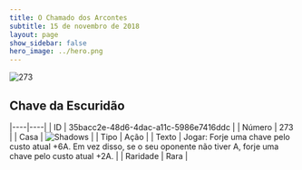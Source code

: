 ```yaml
---
title: O Chamado dos Arcontes
subtitle: 15 de novembro de 2018
layout: page
show_sidebar: false
hero_image: ../hero.png
---
```


![273](https://cdn.keyforgegame.com/media/card_front/pt/341_273_VHRR6QWG3C3_pt.png)

## Chave da Escuridão

|----|----|
| ID | 35bacc2e-48d6-4dac-a11c-5986e7416ddc |
| Número | 273 |
| Casa | ![Shadows](https://archonarcana.com/images/thumb/e/ee/Shadows.png/22px-Shadows.png "Sombras") |
| Tipo | Ação |
| Texto | Jogar: Forje uma chave pelo custo atual +6A. Em vez disso, se o seu oponente não tiver A, forje uma chave pelo custo atual +2A. |
| Raridade | Rara |
